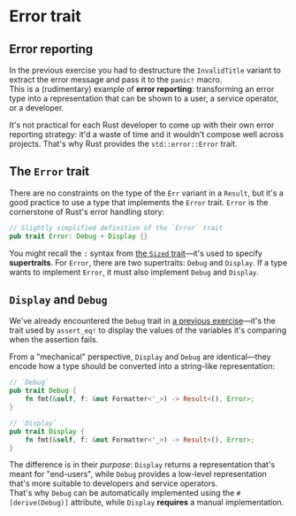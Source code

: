 # Error trait

## Error reporting

In the previous exercise you had to destructure the `InvalidTitle` variant to extract the error message and
pass it to the `panic!` macro.\
This is a (rudimentary) example of **error reporting**: transforming an error type into a representation that can be
shown to a user, a service operator, or a developer.

It's not practical for each Rust developer to come up with their own error reporting strategy: it'd a waste of time
and it wouldn't compose well across projects.
That's why Rust provides the `std::error::Error` trait.

## The `Error` trait

There are no constraints on the type of the `Err` variant in a `Result`, but it's a good practice to use a type
that implements the `Error` trait.
`Error` is the cornerstone of Rust's error handling story:

```rust
// Slightly simplified definition of the `Error` trait
pub trait Error: Debug + Display {}
```

You might recall the `:` syntax from [the `Sized` trait](../04_traits/08_sized.md)—it's used to specify **supertraits**.
For `Error`, there are two supertraits: `Debug` and `Display`. If a type wants to implement `Error`, it must also
implement `Debug` and `Display`.

## `Display` and `Debug`

We've already encountered the `Debug` trait in [a previous exercise](../04_traits/04_derive.md)—it's the trait used by
`assert_eq!` to display the values of the variables it's comparing when the assertion fails.

From a "mechanical" perspective, `Display` and `Debug` are identical—they encode how a type should be converted
into a string-like representation:

```rust
// `Debug`
pub trait Debug {
    fn fmt(&self, f: &mut Formatter<'_>) -> Result<(), Error>;
}

// `Display`
pub trait Display {
    fn fmt(&self, f: &mut Formatter<'_>) -> Result<(), Error>;
}
```

The difference is in their _purpose_: `Display` returns a representation that's meant for "end-users",
while `Debug` provides a low-level representation that's more suitable to developers and service operators.\
That's why `Debug` can be automatically implemented using the `#[derive(Debug)]` attribute, while `Display`
**requires** a manual implementation.
